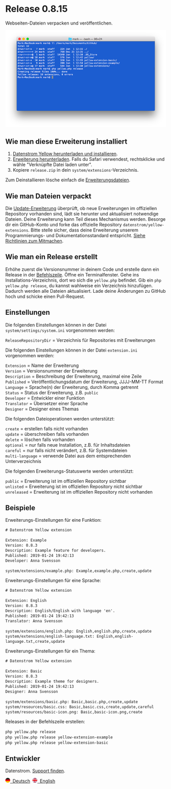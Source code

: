 Release 0.8.15
==============
Webseiten-Dateien verpacken und veröffentlichen.

<p align="center"><img src="release-screenshot.png?raw=true" alt="Bildschirmfoto"></p>

## Wie man diese Erweiterung installiert

1. [Datenstrom Yellow herunterladen und installieren](https://github.com/datenstrom/yellow/).
2. [Erweiterung herunterladen](https://github.com/datenstrom/yellow-extensions/raw/master/zip/release.zip). Falls du Safari verwendest, rechtsklicke und wähle "Verknüpfte Datei laden unter".
3. Kopiere `release.zip`  in dein `system/extensions`-Verzeichnis.

Zum Deinstallieren lösche einfach die [Erweiterungsdateien](extension.ini).

## Wie man Dateien verpackt

Die [Update-Erweiterung](https://github.com/datenstrom/yellow-extensions/tree/master/features/update) überprüft, ob neue Erweiterungen im offiziellen Repository vorhanden sind, lädt sie herunter und aktualisiert notwendige Dateien. Deine Erweiterung kann Teil dieses Mechanismus werden. Besorge dir ein GitHub-Konto und forke das offizielle Repository `datenstrom/yellow-extensions`. Bitte stelle sicher, dass deine Erweiterung unserem Programmierungs- und Dokumentationsstandard entspricht. [Siehe Richtlinien zum Mitmachen](https://github.com/datenstrom/yellow-extensions/blob/master/CONTRIBUTING-de.md).

## Wie man ein Release erstellt

Erhöhe zuerst die Versionsnummer in deinem Code und erstelle dann ein Release in der [Befehlszeile](https://github.com/datenstrom/yellow-extensions/tree/master/features/command). Öffne ein Terminalfenster. Gehe ins Installations-Verzeichnis, dort wo sich die `yellow.php` befindet. Gib ein `php yellow.php release`, du kannst wahlweise ein Verzeichnis hinzufügen. Dadurch werden alle Dateien aktualisiert. Lade deine Änderungen zu GitHub hoch und schicke einen Pull-Request.

## Einstellungen

Die folgenden Einstellungen können in der Datei `system/settings/system.ini` vorgenommen werden:

`ReleaseRepositoryDir` = Verzeichnis für Repositories mit Erweiterungen 

Die folgenden Einstellungen können in der Datei `extension.ini` vorgenommen werden:

`Extension` = Name der Erweiterung  
`Version` = Versionsnummer der Erweiterung  
`Description` = Beschreibung der Erweiterung, maximal eine Zeile  
`Published` = Veröffentlichungsdatum der Erweiterung, JJJJ-MM-TT Format  
`Language` = Sprache(n) der Erweiterung, durch Komma getrennt  
`Status` = Status der Erweiterung, z.B. `public`  
`Developer` = Entwickler einer Funktion  
`Translator` = Übersetzer einer Sprache  
`Designer` = Designer eines Themas  

Die folgenden Dateioperationen werden unterstützt:

`create` = erstellen falls nicht vorhanden  
`update` = überschreiben falls vorhanden  
`delete` = löschen falls vorhanden  
`optional` = nur falls neue Installation, z.B. für Inhaltsdateien  
`careful` = nur falls nicht verändert, z.B. für Systemdateien  
`multi-language` = verwende Datei aus dem entsprechenden Unterverzeichnis  

Die folgenden Erweiterungs-Statuswerte werden unterstützt:

`public` = Erweiterung ist im offiziellen Repository sichtbar  
`unlisted` = Erweiterung ist im offiziellen Repository nicht sichtbar  
`unreleased` = Erweiterung ist im offiziellen Repository nicht vorhanden  

## Beispiele

Erweiterungs-Einstellungen für eine Funktion:

~~~
# Datenstrom Yellow extension

Extension: Example
Version: 0.8.3
Description: Example feature for developers.
Published: 2019-01-24 19:42:13
Developer: Anna Svensson

system/extensions/example.php: Example,example.php,create,update
~~~

Erweiterungs-Einstellungen für eine Sprache:

~~~
# Datenstrom Yellow extension

Extension: English
Version: 0.8.3
Description: English/English with language 'en'.
Published: 2019-01-24 19:42:13
Translator: Anna Svensson

system/extensions/english.php: English,english.php,create,update
system/extensions/english-language.txt: English,english-language.txt,create,update
~~~

Erweiterungs-Einstellungen für ein Thema:

~~~
# Datenstrom Yellow extension

Extension: Basic
Version: 0.8.3
Description: Example theme for designers.
Published: 2019-01-24 19:42:13
Designer: Anna Svensson

system/extensions/basic.php: Basic,basic.php,create,update
system/resources/basic.css: Basic,basic.css,create,update,careful
system/resources/basic-icon.png: Basic,basic-icon.png,create
~~~

Releases in der Befehlszeile erstellen:

`php yellow.php release`  
`php yellow.php release yellow-extension-example`  
`php yellow.php release yellow-extension-basic`  

## Entwickler

Datenstrom. [Support finden](https://extensions.datenstrom.se/de/help/).

<p>
<a href="README-de.md"><img src="https://raw.githubusercontent.com/datenstrom/yellow-extensions/master/features/help/language-de.png" width="15" height="15" alt="Deutsch">&nbsp; Deutsch</a>&nbsp;
<a href="README.md"><img src="https://raw.githubusercontent.com/datenstrom/yellow-extensions/master/features/help/language-en.png" width="15" height="15" alt="English">&nbsp; English</a>&nbsp;
</p>
